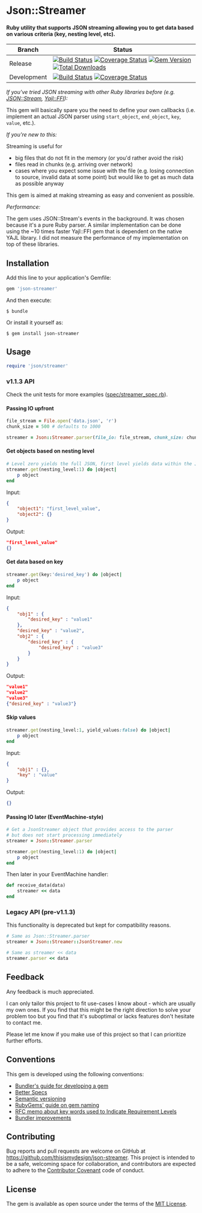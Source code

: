 # Json::Streamer

#### Ruby utility that supports JSON streaming allowing you to get data based on various criteria (key, nesting level, etc).

| Branch | Status |
| ------ | ------ |
| Release | [![Build Status](https://travis-ci.org/thisismydesign/json-streamer.svg?branch=release)](https://travis-ci.org/thisismydesign/json-streamer)   [![Coverage Status](https://coveralls.io/repos/github/thisismydesign/json-streamer/badge.svg?branch=release)](https://coveralls.io/github/thisismydesign/json-streamer?branch=release)   [![Gem Version](https://badge.fury.io/rb/json-streamer.svg)](https://badge.fury.io/rb/json-streamer)   [![Total Downloads](http://ruby-gem-downloads-badge.herokuapp.com/json-streamer?type=total)](https://rubygems.org/gems/json-streamer) |
| Development | [![Build Status](https://travis-ci.org/thisismydesign/json-streamer.svg?branch=master)](https://travis-ci.org/thisismydesign/json-streamer)   [![Coverage Status](https://coveralls.io/repos/github/thisismydesign/json-streamer/badge.svg?branch=master)](https://coveralls.io/github/thisismydesign/json-streamer?branch=master) |

*If you've tried JSON streaming with other Ruby libraries before (e.g. [JSON::Stream](https://github.com/dgraham/json-stream), [Yajl::FFI](https://github.com/dgraham/yajl-ffi)):*

This gem will basically spare you the need to define your own callbacks (i.e. implement an actual JSON parser using `start_object`, `end_object`, `key`, `value`, etc.).


*If you're new to this:*

Streaming is useful for
- big files that do not fit in the memory (or you'd rather avoid the risk)
- files read in chunks (e.g. arriving over network)
- cases where you expect some issue with the file (e.g. losing connection to source, invalid data at some point) but would like to get as much data as possible anyway

This gem is aimed at making streaming as easy and convenient as possible.

*Performance:*

The gem uses JSON::Stream's events in the background. It was chosen because it's a pure Ruby parser.
A similar implementation can be done using the ~10 times faster Yajl::FFI gem that is dependent on the native YAJL library.
I did not measure the performance of my implementation on top of these libraries.

## Installation

Add this line to your application's Gemfile:

```ruby
gem 'json-streamer'
```

And then execute:

    $ bundle

Or install it yourself as:

    $ gem install json-streamer

## Usage

```ruby
require 'json/streamer'
```

### v1.1.3 API

Check the unit tests for more examples ([spec/streamer_spec.rb](spec/json/streamer/streamer_spec.rb)).

#### Passing IO upfront

```ruby
file_stream = File.open('data.json', 'r')
chunk_size = 500 # defaults to 1000

streamer = Json::Streamer.parser(file_io: file_stream, chunk_size: chunk_size)
```

#### Get objects based on nesting level

```ruby
# Level zero yields the full JSON, first level yields data within the JSON 1-by-1, etc.
streamer.get(nesting_level:1) do |object|
    p object
end
```

Input:
```json
{
    "object1": "first_level_value",
    "object2": {}
}
```

Output:
```json
"first_level_value"
{}
```

#### Get data based on key

```ruby
streamer.get(key:'desired_key') do |object|
    p object
end
```

Input:
```json
{
    "obj1" : {
        "desired_key" : "value1"
    },
    "desired_key" : "value2",
    "obj2" : {
        "desired_key" : {
            "desired_key" : "value3"
        }
    }
}
```

Output:
```json
"value1"
"value2"
"value3"
{"desired_key" : "value3"}
```

#### Skip values

```ruby
streamer.get(nesting_level:1, yield_values:false) do |object|
    p object
end
```

Input:
```json
{
    "obj1" : {},
    "key" : "value"
}
```

Output:
```json
{}
```

#### Passing IO later (EventMachine-style)

```ruby
# Get a JsonStreamer object that provides access to the parser
# but does not start processing immediately
streamer = Json::Streamer.parser

streamer.get(nesting_level:1) do |object|
    p object
end
```

Then later in your EventMachine handler:

```ruby
def receive_data(data)
    streamer << data
end
```

### Legacy API (pre-v1.1.3)

This functionality is deprecated but kept for compatibility reasons.

```ruby
# Same as Json::Streamer.parser
streamer = Json::Streamer::JsonStreamer.new
```

```ruby
# Same as streamer << data
streamer.parser << data
```

## Feedback

Any feedback is much appreciated.

I can only tailor this project to fit use-cases I know about - which are usually my own ones. If you find that this might be the right direction to solve your problem too but you find that it's suboptimal or lacks features don't hesitate to contact me.

Please let me know if you make use of this project so that I can prioritize further efforts.

## Conventions

This gem is developed using the following conventions:
- [Bundler's guide for developing a gem](http://bundler.io/v1.14/guides/creating_gem.html)
- [Better Specs](http://www.betterspecs.org/)
- [Semantic versioning](http://semver.org/)
- [RubyGems' guide on gem naming](http://guides.rubygems.org/name-your-gem/)
- [RFC memo about key words used to Indicate Requirement Levels](https://tools.ietf.org/html/rfc2119)
- [Bundler improvements](https://github.com/thisismydesign/bundler-improvements)

## Contributing

Bug reports and pull requests are welcome on GitHub at https://github.com/thisismydesign/json-streamer. This project is intended to be a safe, welcoming space for collaboration, and contributors are expected to adhere to the [Contributor Covenant](http://contributor-covenant.org) code of conduct.

## License

The gem is available as open source under the terms of the [MIT License](http://opensource.org/licenses/MIT).
